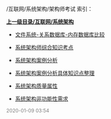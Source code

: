 /互联网/系统架构/架构师考试 索引：


**[上一级目录/互联网/系统架构](/互联网/系统架构/index.md)**

- [文件系统-关系数据库-内存数据库比较](/互联网/系统架构/架构师考试/文件系统-关系数据库-内存数据库比较.md)

- [系统架构师综合知识考点](/互联网/系统架构/架构师考试/系统架构师综合知识考点.md)

- [系统架构案例分析](/互联网/系统架构/架构师考试/系统架构案例分析.md)

- [系统架构案例分析具体知识点整理](/互联网/系统架构/架构师考试/系统架构案例分析具体知识点整理.md)

- [系统架构质量属性](/互联网/系统架构/架构师考试/系统架构质量属性.md)

- [系统架构非功能性需求](/互联网/系统架构/架构师考试/系统架构非功能性需求.md)


<font size=2 color='grey'> 2020-01-09 03:54 </font>